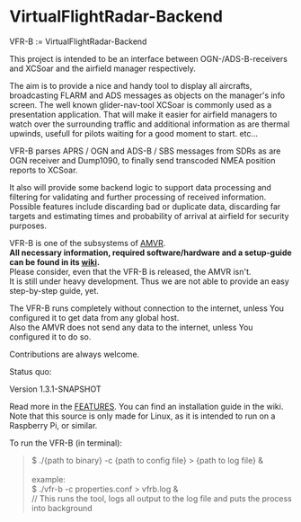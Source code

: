 # VirtualFlightRadar-Backend

VFR-B := VirtualFlightRadar-Backend

This project is intended to be an interface between OGN-/ADS-B-receivers and XCSoar and the airfield manager respectively.

The aim is to provide a nice and handy tool to display all aircrafts, broadcasting FLARM and ADS messages as objects on the manager's info screen. The well known glider-nav-tool XCSoar is commonly used as a presentation application.
That will make it easier for airfield managers to watch over the surrounding  traffic and additional information as are thermal upwinds, usefull for pilots waiting for a good moment to start.
etc...


VFR-B parses APRS / OGN and ADS-B / SBS messages from SDRs as are OGN receiver and Dump1090, to finally send transcoded NMEA position reports to XCSoar.

It also will provide some backend logic to support data processing and filtering for validating and further processing of received information.  Possible features include discarding bad or duplicate data, discarding far targets and estimating times and probability of arrival at airfield for security purposes.

VFR-B is one of the subsystems of [AMVR](https://github.com/rueckwaertsflieger/AMVR).<br>
<b>All necessary information, required software/hardware and a setup-guide can be found in its [wiki](https://github.com/rueckwaertsflieger/AMVR/wiki).</b><br>
Please consider, even that the VFR-B is released, the AMVR isn't.<br>
It is still under heavy development. Thus we are not able to provide an easy step-by-step guide, yet.


The VFR-B runs completely without connection to the internet, unless You configured it to get data from any global host.<br>
Also the AMVR does not send any data to the internet, unless You configured it to do so.


Contributions are always welcome.

Status quo:

Version 1.3.1-SNAPSHOT

Read more in the [FEATURES](https://github.com/Jarthianur/VFR-Backend/blob/master/FEATURES).
You can find an installation guide in the wiki.
Note that this source is only made for Linux, as it is intended to run on a Raspberry Pi, or similar.

To run the VFR-B (in terminal): 
>$ ./{path to binary} -c {path to config file} > {path to log file} &<br><br>
>example:<br>
>$ ./vfr-b -c properties.conf > vfrb.log &<br>
>// This runs the tool, logs all output to the log file and puts the process into background






  
